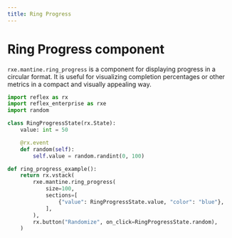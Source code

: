 ```yaml
---
title: Ring Progress
---
```


# Ring Progress component

`rxe.mantine.ring_progress` is a component for displaying progress in a circular format. It is useful for visualizing completion percentages or other metrics in a compact and visually appealing way.

```python demo exec toggle
import reflex as rx
import reflex_enterprise as rxe
import random

class RingProgressState(rx.State):
    value: int = 50

    @rx.event
    def random(self):
        self.value = random.randint(0, 100)

def ring_progress_example():
    return rx.vstack(
        rxe.mantine.ring_progress(
            size=100,
            sections=[
                {"value": RingProgressState.value, "color": "blue"},
            ],
        ),
        rx.button("Randomize", on_click=RingProgressState.random),
    )
```